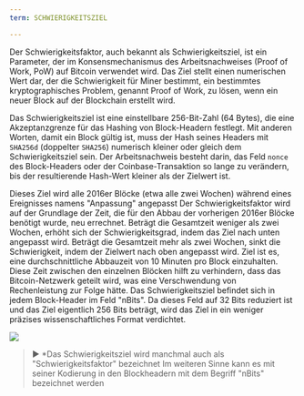 ```yaml
---
term: SCHWIERIGKEITSZIEL

---
```

Der Schwierigkeitsfaktor, auch bekannt als Schwierigkeitsziel, ist ein Parameter, der im Konsensmechanismus des Arbeitsnachweises (Proof of Work, PoW) auf Bitcoin verwendet wird. Das Ziel stellt einen numerischen Wert dar, der die Schwierigkeit für Miner bestimmt, ein bestimmtes kryptographisches Problem, genannt Proof of Work, zu lösen, wenn ein neuer Block auf der Blockchain erstellt wird.

Das Schwierigkeitsziel ist eine einstellbare 256-Bit-Zahl (64 Bytes), die eine Akzeptanzgrenze für das Hashing von Block-Headern festlegt. Mit anderen Worten, damit ein Block gültig ist, muss der Hash seines Headers mit `SHA256d` (doppelter `SHA256`) numerisch kleiner oder gleich dem Schwierigkeitsziel sein. Der Arbeitsnachweis besteht darin, das Feld `nonce` des Block-Headers oder der Coinbase-Transaktion so lange zu verändern, bis der resultierende Hash-Wert kleiner als der Zielwert ist.

Dieses Ziel wird alle 2016er Blöcke (etwa alle zwei Wochen) während eines Ereignisses namens "Anpassung" angepasst Der Schwierigkeitsfaktor wird auf der Grundlage der Zeit, die für den Abbau der vorherigen 2016er Blöcke benötigt wurde, neu errechnet. Beträgt die Gesamtzeit weniger als zwei Wochen, erhöht sich der Schwierigkeitsgrad, indem das Ziel nach unten angepasst wird. Beträgt die Gesamtzeit mehr als zwei Wochen, sinkt die Schwierigkeit, indem der Zielwert nach oben angepasst wird. Ziel ist es, eine durchschnittliche Abbauzeit von 10 Minuten pro Block einzuhalten. Diese Zeit zwischen den einzelnen Blöcken hilft zu verhindern, dass das Bitcoin-Netzwerk geteilt wird, was eine Verschwendung von Rechenleistung zur Folge hätte. Das Schwierigkeitsziel befindet sich in jedem Block-Header im Feld "nBits". Da dieses Feld auf 32 Bits reduziert ist und das Ziel eigentlich 256 Bits beträgt, wird das Ziel in ein weniger präzises wissenschaftliches Format verdichtet.

![](../../dictionnaire/assets/34.webp)

> ► *Das Schwierigkeitsziel wird manchmal auch als "Schwierigkeitsfaktor" bezeichnet Im weiteren Sinne kann es mit seiner Kodierung in den Blockheadern mit dem Begriff "nBits" bezeichnet werden